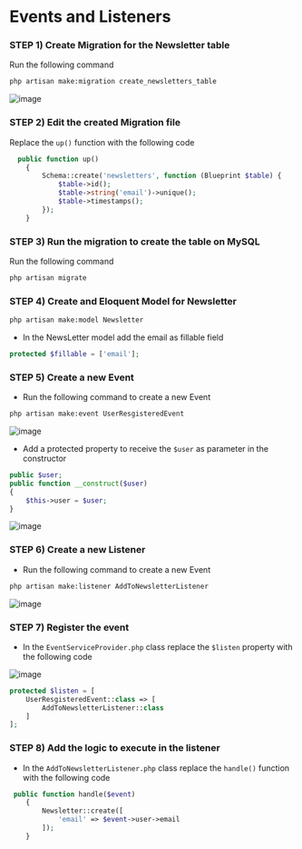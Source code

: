 # Events and Listeners

### STEP 1) Create Migration for the Newsletter table

Run the following command

```bash
php artisan make:migration create_newsletters_table
```

![image](https://user-images.githubusercontent.com/31894600/196337378-09372b05-a9b4-4685-b4ef-8d1d4d46a99f.png)


### STEP 2) Edit the created Migration file


Replace the `up()` function with the following code

```php
  public function up()
    {
        Schema::create('newsletters', function (Blueprint $table) {
            $table->id();
            $table->string('email')->unique();
            $table->timestamps();
        });
    }
```


### STEP 3) Run the migration to create the table on MySQL

Run the following command

```bash
php artisan migrate
```

### STEP 4) Create and Eloquent Model for Newsletter

```bash
php artisan make:model Newsletter
```

- In the NewsLetter model add the email as fillable field

```php
protected $fillable = ['email'];
```

### STEP 5) Create a new Event

- Run the following command to create a new Event

```bash
php artisan make:event UserResgisteredEvent 
```
![image](https://user-images.githubusercontent.com/31894600/196337436-1081ef81-9c4b-433c-aa99-72c0d9fd783d.png)

- Add a protected property to receive the `$user` as parameter in the constructor

```php
public $user;
public function __construct($user)
{
    $this->user = $user;
}
```

![image](https://user-images.githubusercontent.com/31894600/196337475-d60248d3-74a5-45a3-ac4e-27d5b75f3308.png)


### STEP 6) Create a new Listener

- Run the following command to create a new Event

```bash
php artisan make:listener AddToNewsletterListener
```

![image](https://user-images.githubusercontent.com/31894600/196337529-81d333d5-e497-4d57-8f5e-cd5c03fd18f2.png)


### STEP 7) Register the event

- In the `EventServiceProvider.php` class replace the `$listen` property with the following code

![image](https://user-images.githubusercontent.com/31894600/196337502-a0472e65-6f52-4760-898a-86bd066a4108.png)

```php
protected $listen = [
    UserResgisteredEvent::class => [
        AddToNewsletterListener::class
    ]
];
```

### STEP 8) Add the logic to execute in the listener

- In the `AddToNewsletterListener.php` class replace the `handle()` function with the following code

```php
 public function handle($event)
    {
        Newsletter::create([
            'email' => $event->user->email
        ]);
    }
```
